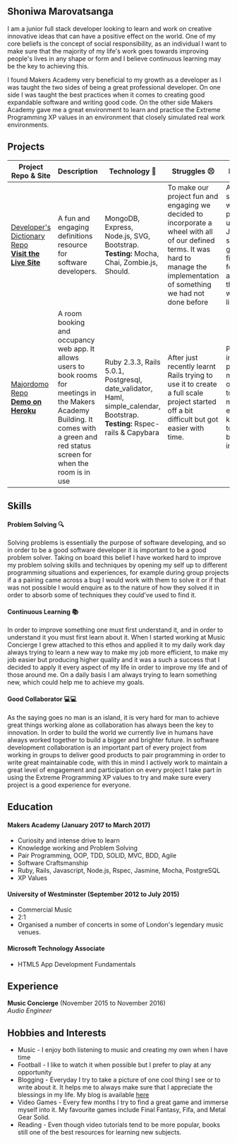 ## Shoniwa Marovatsanga

I am a junior full stack developer looking to learn and work on creative innovative ideas that can have a positive effect on the world. One of my core beliefs is the concept of social responsibility, as an individual I want to make sure that the majority of my life's work goes towards improving people's lives in any shape or form and I believe continuous learning may be the key to achieving this.

I found Makers Academy very beneficial to my growth as a developer as I was taught the two sides of being a great professional developer. On one side I was taught the best practices when it comes to creating good expandable software and writing good code. On the other side Makers Academy gave me a great environment to learn and practice the Extreme Programming XP values in an environment that closely simulated real work environments.

## Projects

| Project Repo & Site | Description | Technology :wrench:| Struggles :persevere:| Enjoyed :smiley:|
|----------------------|-------------|--------------|----------------|---------|
|[Developer's Dictionary Repo](https://github.com/KatHicks/developers-dictionary)<br>**[Visit the Live Site](http://www.developers-dictionary.co.uk/)** | A fun and engaging definitions resource for software developers. | MongoDB, Express, Node.js, SVG, Bootstrap. **Testing:** Mocha, Chai, Zombie.js, Should.  | To make our project fun and engaging we decided to incorporate a wheel with all of our defined terms. It was hard to manage the implementation of something we had not done before| After having spent a few weekends practicing using a Javascript stack, it was good to finally use it for a project and the fact that our work is now live |
|[Majordomo Repo](https://github.com/sliute/majordomo)<br>**[Demo on Heroku](https://majordomo-makers.herokuapp.com/)** | A room booking and occupancy web app. It allows users to book rooms for meetings in the Makers Academy Building. It comes with a green and red status screen for when the room is in use | Ruby 2.3.3, Rails 5.0.1, Postgresql, date_validator, Haml, simple_calendar, Bootstrap. **Testing:** Rspec-rails & Capybara  | After just recently learnt Rails trying to use it to create a full scale project started off a bit difficult but got easier with time. | Participating in this project gave me the opportunity to refresh my front-end knowledge to create a beautiful interface.|

## Skills

#### Problem Solving :mag:

Solving problems is essentially the purpose of software developing, and so in order to be a good software developer it is important to be a good problem solver. Taking on board this belief I have worked hard to improve my problem solving skills and techniques by opening my self up to different programming situations and experiences, for example during group projects if a a pairing came across a bug I would work with them to solve it or if that was not possible I would enquire as to the nature of how they solved it in order to absorb some of techniques they could've used to find it.


#### Continuous Learning :books:

In order to improve something one must first understand it, and in order to understand it you must first learn about it. When I started working at Music Concierge I grew attached to this ethos and applied it to my daily work day always trying to learn a new way to make my job more efficient, to make my job easier but producing higher quality and it was a such a success that I decided to apply it every aspect of my life in order to improve my life and of those around me. On a daily basis I am always trying to learn something new, which could help me to achieve my goals.

#### Good Collaborator :computer::computer:

As the saying goes no man is an island, it is very hard for man to achieve great things working alone as collaboration has always been the key to innovation. In order to build the world we currently live in humans have always worked together to build a bigger and brighter future. In software development collaboration is an important part of every project from working in groups to deliver good products to pair programming in order to write great maintainable code, with this in mind I actively work to maintain a great level of engagement and participation on every project I take part in using the Extreme Programming XP values to try and make sure every project is a good experience for everyone.

## Education

#### Makers Academy (January 2017 to March 2017)

- Curiosity and intense drive to learn
- Knowledge working and Problem Solving
- Pair Programming, OOP, TDD, SOLID, MVC, BDD, Agile
- Software Craftsmanship
- Ruby, Rails, Javascript, Node.js, Rspec, Jasmine, Mocha, PostgreSQL
- XP Values

#### University of Westminster (September 2012 to July 2015)

- Commercial Music
- 2:1
- Organised a number of concerts in some of London's legendary music venues.

#### Microsoft Technology Associate
- HTML5 App Development Fundamentals

## Experience

**Music Concierge** (November 2015 to November 2016)    
*Audio Engineer*  

## Hobbies and Interests

* Music - I enjoy both listening to music and creating my own when I have time
* Football - I like to watch it when possible but I prefer to play at any opportunity
* Blogging - Everyday I try to take a picture of one cool thing I see or to write about it. It helps me to always make sure that I appreciate the blessings in my life. My blog is available [here](https://www.ourblindmouse.com)
* Video Games - Every few months I try to find a great game and immerse myself into it. My favourite games include Final Fantasy, Fifa, and Metal Gear Solid.
* Reading - Even though video tutorials tend to be more popular, books still one of the best resources for learning new subjects.

